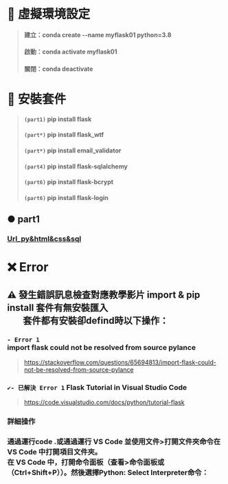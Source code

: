 

# 🔹 虛擬環境設定
> #### 建立：conda create --name myflask01 python=3.8 <br>
> #### 啟動：conda activate myflask01 <br>
> #### 關閉：conda deactivate

# 🔹 安裝套件
> #### `(part1)`  pip install flask <br>
> #### `(part*)`  pip install flask_wtf <br>
> #### `(part*)`  pip install email_validator <br>
> #### `(part4)`  pip install flask-sqlalchemy <br>
> #### `(part6)`  pip install flask-bcrypt <br>
> #### `(part6)`  pip install flask-login 

## ● part1
### [Url_py&html&css&sql]()

# ❌ Error
## ⚠ 發生錯誤訊息檢查對應教學影片 import & pip install 套件有無安裝匯入 <br>&emsp;&ensp; 套件都有安裝卻defind時以下操作：
### `- Error 1` <br> import flask could not be resolved from source pylance
> https://stackoverflow.com/questions/65694813/import-flask-could-not-be-resolved-from-source-pylance
### `✔️- 已解決 Error 1` Flask Tutorial in Visual Studio Code 
> https://code.visualstudio.com/docs/python/tutorial-flask
### 詳細操作
### 通過運行code .或通過運行 VS Code 並使用文件>打開文件夾命令在 VS Code 中打開項目文件夾。<br>在 VS Code 中，打開命令面板（查看>命令面板或（Ctrl+Shift+P））。然後選擇Python: Select Interpreter命令：



